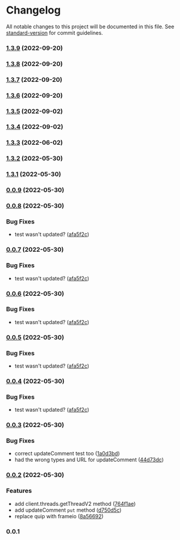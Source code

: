 # Changelog

All notable changes to this project will be documented in this file. See [standard-version](https://github.com/conventional-changelog/standard-version) for commit guidelines.

### [1.3.9](https://github.com/fartinmartin/frameio-api-typescript/compare/v1.3.8...v1.3.9) (2022-09-20)

### [1.3.8](https://github.com/fartinmartin/frameio-api-typescript/compare/v1.3.7...v1.3.8) (2022-09-20)

### [1.3.7](https://github.com/fartinmartin/frameio-api-typescript/compare/v1.3.5...v1.3.7) (2022-09-20)

### [1.3.6](https://github.com/fartinmartin/frameio-api-typescript/compare/v1.3.5...v1.3.6) (2022-09-20)

### [1.3.5](https://github.com/fartinmartin/frameio-api-typescript/compare/v1.3.4...v1.3.5) (2022-09-02)

### [1.3.4](https://github.com/fartinmartin/frameio-api-typescript/compare/v1.3.3...v1.3.4) (2022-09-02)

### [1.3.3](https://github.com/fartinmartin/frameio-api-typescript/compare/v1.3.2...v1.3.3) (2022-06-02)

### [1.3.2](https://github.com/fartinmartin/frameio-api-typescript/compare/v1.3.1...v1.3.2) (2022-05-30)

### [1.3.1](https://github.com/fartinmartin/frameio-api-typescript/compare/v0.0.9...v1.3.1) (2022-05-30)

### [0.0.9](https://github.com/fartinmartin/frameio-api-typescript/compare/v0.0.8...v0.0.9) (2022-05-30)

### [0.0.8](https://github.com/fartinmartin/frameio-api-typescript/compare/v0.0.3...v0.0.8) (2022-05-30)


### Bug Fixes

* test wasn't updated? ([afa5f2c](https://github.com/fartinmartin/frameio-api-typescript/commit/afa5f2ccb42b37505631e7ad719d34cfa8490a2c))

### [0.0.7](https://github.com/fartinmartin/frameio-api-typescript/compare/v0.0.3...v0.0.7) (2022-05-30)


### Bug Fixes

* test wasn't updated? ([afa5f2c](https://github.com/fartinmartin/frameio-api-typescript/commit/afa5f2ccb42b37505631e7ad719d34cfa8490a2c))

### [0.0.6](https://github.com/fartinmartin/frameio-api-typescript/compare/v0.0.3...v0.0.6) (2022-05-30)


### Bug Fixes

* test wasn't updated? ([afa5f2c](https://github.com/fartinmartin/frameio-api-typescript/commit/afa5f2ccb42b37505631e7ad719d34cfa8490a2c))

### [0.0.5](https://github.com/fartinmartin/frameio-api-typescript/compare/v0.0.3...v0.0.5) (2022-05-30)


### Bug Fixes

* test wasn't updated? ([afa5f2c](https://github.com/fartinmartin/frameio-api-typescript/commit/afa5f2ccb42b37505631e7ad719d34cfa8490a2c))

### [0.0.4](https://github.com/fartinmartin/frameio-api-typescript/compare/v0.0.3...v0.0.4) (2022-05-30)


### Bug Fixes

* test wasn't updated? ([afa5f2c](https://github.com/fartinmartin/frameio-api-typescript/commit/afa5f2ccb42b37505631e7ad719d34cfa8490a2c))

### [0.0.3](https://github.com/fartinmartin/frameio-api-typescript/compare/v0.0.2...v0.0.3) (2022-05-30)


### Bug Fixes

* correct updateComment test too ([1a0d3bd](https://github.com/fartinmartin/frameio-api-typescript/commit/1a0d3bdbd405d187fdb2bbf83d1e2e6c9fd7b986))
* had the wrong types and URL for updateComment ([44d73dc](https://github.com/fartinmartin/frameio-api-typescript/commit/44d73dccf2696ddde0e669be5b9d95a58c511298))

### [0.0.2](https://github.com/fartinmartin/frameio-api-typescript/compare/v1.2.1...v0.0.2) (2022-05-30)


### Features

* add client.threads.getThreadV2 method ([764f1ae](https://github.com/fartinmartin/frameio-api-typescript/commit/764f1aebb459300700445604f8abaa64f1a0dedd))
* add updateComment `put` method ([d750d5c](https://github.com/fartinmartin/frameio-api-typescript/commit/d750d5cce0c7ade28218639733dc29e653e2d8f6))
* replace quip with frameio ([8a56692](https://github.com/fartinmartin/frameio-api-typescript/commit/8a56692b0753a3ec63bb786c1a0130c7c48f210a))

### 0.0.1